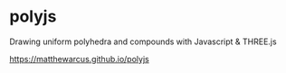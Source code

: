 polyjs
======

Drawing uniform polyhedra and compounds with Javascript &amp; THREE.js

https://matthewarcus.github.io/polyjs
